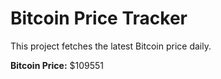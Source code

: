 # Bitcoin Price Tracker

This project fetches the latest Bitcoin price daily.

**Bitcoin Price:** $109551
